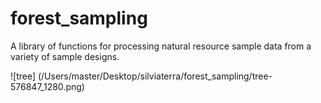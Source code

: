 # forest_sampling
A library of functions for processing natural resource sample data from a variety of sample designs.

![tree] (/Users/master/Desktop/silviaterra/forest_sampling/tree-576847_1280.png)
